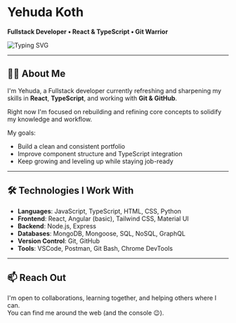 # Yehuda Koth

**Fullstack Developer • React & TypeScript • Git Warrior**

![Typing SVG](https://readme-typing-svg.demolab.com?lines=console.log(%22Hello+World!%22);useEffect(()=>+learn(),[]);refactor+your+skills+with+me!&center=true&width=450&height=40&color=F70000)

---

## 👨‍💻 About Me

I'm Yehuda, a Fullstack developer currently refreshing and sharpening my skills in **React**, **TypeScript**, and working with **Git & GitHub**.

Right now I'm focused on rebuilding and refining core concepts to solidify my knowledge and workflow.

My goals:
- Build a clean and consistent portfolio  
- Improve component structure and TypeScript integration  
- Keep growing and leveling up while staying job-ready

---

## 🛠️ Technologies I Work With

- **Languages**: JavaScript, TypeScript, HTML, CSS, Python
- **Frontend**: React, Angular (basic), Tailwind CSS, Material UI
- **Backend**: Node.js, Express
- **Databases**: MongoDB, Mongoose, SQL, NoSQL, GraphQL
- **Version Control**: Git, GitHub
- **Tools**: VSCode, Postman, Git Bash, Chrome DevTools

---

## 📫 Reach Out

I'm open to collaborations, learning together, and helping others where I can.  
You can find me around the web (and the console 😉).
